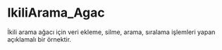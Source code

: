 # IkiliArama_Agac
İkili arama ağacı için veri ekleme, silme, arama, sıralama işlemleri yapan açıklamalı bir örnektir.
